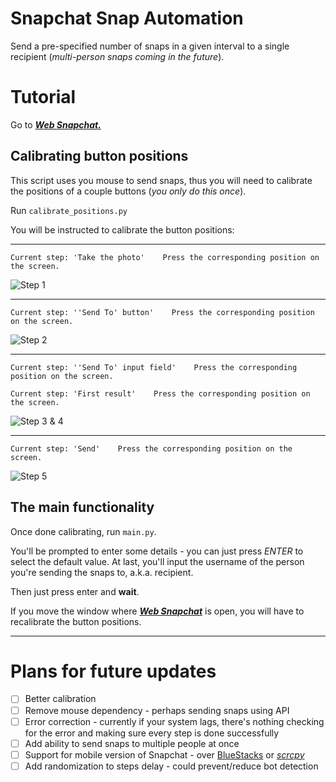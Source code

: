 # Snapchat Snap Automation
Send a pre-specified number of snaps in a given interval to a single recipient 
(*multi-person snaps coming in the future*).

# Tutorial
Go to [***Web Snapchat.***](https://web.snapchat.com/)
## Calibrating button positions
This script uses you mouse to send snaps, thus you will need to calibrate the positions of a couple buttons 
(*you only do this once*).

Run `calibrate_positions.py`

You will be instructed to calibrate the button positions:

---

```text
Current step: 'Take the photo'    Press the corresponding position on the screen.
```
![Step 1](https://user-images.githubusercontent.com/76653181/199108008-6ccd0aec-d7ca-479b-bb51-e702340a3b02.png)

---

```text
Current step: ''Send To' button'    Press the corresponding position on the screen.
```

![Step 2](https://user-images.githubusercontent.com/76653181/199108397-b7d56588-5237-44f3-b9ec-a0dfbcf4e971.png)

---

```text
Current step: ''Send To' input field'    Press the corresponding position on the screen.

Current step: 'First result'    Press the corresponding position on the screen.
```
![Step 3 & 4](https://user-images.githubusercontent.com/76653181/199108639-1ffbd9b0-c608-4b8f-84ac-56abc6634588.png)

---

```text
Current step: 'Send'    Press the corresponding position on the screen.
```
![Step 5](https://user-images.githubusercontent.com/76653181/199109168-ba45634b-327a-49c8-89a2-c8d455c59950.png)

## The main functionality
Once done calibrating, run `main.py`.

You'll be prompted to enter some details - you can just press *ENTER* to select the default value.
At last, you'll input the username of the person you're sending the snaps to, a.k.a. recipient.

Then just press enter and **wait**.

If you move the window where [***Web Snapchat***](https://web.snapchat.com/) is open, you will have to recalibrate the 
button positions.

---

# Plans for future updates
- [ ] Better calibration
- [ ] Remove mouse dependency - perhaps sending snaps using API
- [ ] Error correction - currently if your system lags, there's nothing checking for the error and making sure 
  every step is done successfully
- [ ] Add ability to send snaps to multiple people at once
- [ ] Support for mobile version of Snapchat - over [BlueStacks](https://www.bluestacks.com/K) or [*scrcpy*](https://github.com/Genymobile/scrcpy)
- [ ] Add randomization to steps delay - could prevent/reduce bot detection
